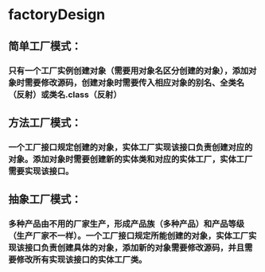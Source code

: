# factoryDesign
## 简单工厂模式：
### 只有一个工厂实例创建对象（需要用对象名区分创建的对象），添加对象时需要修改源码，创建对象时需要传入相应对象的别名、全类名（反射）或类名.class（反射）
## 方法工厂模式：
### 一个工厂接口规定创建的对象，实体工厂实现该接口负责创建对应的对象。添加对象时需要创建新的实体类和对应的实体工厂，实体工厂需要实现该接口。
## 抽象工厂模式：
### 多种产品由不用的厂家生产，形成产品族（多种产品）和产品等级（生产厂家不一样）。一个工厂接口规定所能创建的对象，实体工厂实现该接口负责创建具体的对象，添加新的对象需要修改源码，并且需要修改所有实现该接口的实体工厂类。
